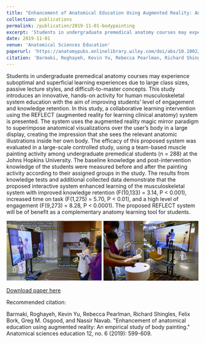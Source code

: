 ```yaml
---
title: "Enhancement of Anatomical Education Using Augmented Reality: An Empirical Study of Body Painting"
collection: publications
permalink: /publication/2019-11-01-bodypainting
excerpt: 'Students in undergraduate premedical anatomy courses may experience suboptimal and superficial learning experiences due to large class sizes, passive lecture styles, and difficult‐to‐master concepts. This study introduces an innovative, hands‐on activity for human musculoskeletal system education with the aim of improving students’ level of engagement and knowledge retention. In this study, a collaborative learning intervention using the REFLECT (augmented reality for learning clinical anatomy) system is presented. The system uses the augmented reality magic mirror paradigm to superimpose anatomical visualizations over the user’s body in a large display, creating the impression that she sees the relevant anatomic illustrations inside her own body. The efficacy of this proposed system was evaluated in a large‐scale controlled study, using a team‐based muscle painting activity among undergraduate …'
date: 2019-11-01
venue: 'Anatomical Sciences Education'
paperurl: 'https://anatomypubs.onlinelibrary.wiley.com/doi/abs/10.1002/ase.1858'
citation: 'Barmaki, Roghayeh, Kevin Yu, Rebecca Pearlman, Richard Shingles, Felix Bork, Greg M. Osgood, and Nassir Navab. "Enhancement of anatomical education using augmented reality: An empirical study of body painting." Anatomical sciences education 12, no. 6 (2019): 599-609.'
---
```

Students in undergraduate premedical anatomy courses may experience suboptimal and superficial learning experiences due to large class sizes, passive lecture styles, and difficult-to-master concepts. This study introduces an innovative, hands-on activity for human musculoskeletal system education with the aim of improving students’ level of engagement and knowledge retention. In this study, a collaborative learning intervention using the REFLECT (augmented reality for learning clinical anatomy) system is presented. The system uses the augmented reality magic mirror paradigm to superimpose anatomical visualizations over the user’s body in a large display, creating the impression that she sees the relevant anatomic illustrations inside her own body. The efficacy of this proposed system was evaluated in a large-scale controlled study, using a team-based muscle painting activity among undergraduate premedical students (n = 288) at the Johns Hopkins University. The baseline knowledge and post-intervention knowledge of the students were measured before and after the painting activity according to their assigned groups in the study. The results from knowledge tests and additional collected data demonstrate that the proposed interactive system enhanced learning of the musculoskeletal system with improved knowledge retention (F(10,133) = 3.14, P < 0.001), increased time on task (F(1,275) = 5.70, P < 0.01), and a high level of engagement (F(9,273) = 8.28, P < 0.0001). The proposed REFLECT system will be of benefit as a complementary anatomy learning tool for students.

![Teaser](/images/BodyPaintingTeaser.png)

[Download paper here](https://www.researchgate.net/profile/Kevin_Yu22/publication/330417545_Enhancement_of_Anatomical_Education_Using_Augmented_Reality_An_Empirical_Study_of_Body_Painting/links/60bf2b35299bf10dffa66819/Enhancement-of-Anatomical-Education-Using-Augmented-Reality-An-Empirical-Study-of-Body-Painting.pdf)


Recommended citation: 

Barmaki, Roghayeh, Kevin Yu, Rebecca Pearlman, Richard Shingles, Felix Bork, Greg M. Osgood, and Nassir Navab. "Enhancement of anatomical education using augmented reality: An empirical study of body painting." Anatomical sciences education 12, no. 6 (2019): 599-609.